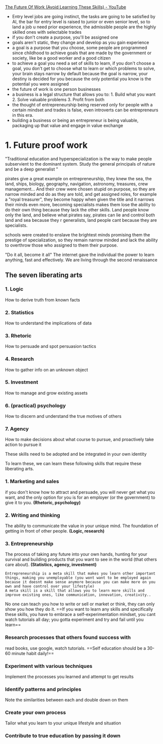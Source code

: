 [The Future Of Work (Avoid Learning These Skills) - YouTube](https://www.youtube.com/watch?v=RS9qrdJLdmU&t=712s)
  
- Entry level jobs are going instinct, the tasks are going to be satisfied by AI, the bar for entry level is raised to junior or even senior level, so to land a job u need prior experience, the admissible people are the highly skilled ones with selectable trades  
- if you don't create a purpose, you'll be assigned one
- goals aren't static, they change and develop as you gain experience  
- a goal is a purpose that you choose, some people are programmed since childhood to achieve goals that are made by the government or society, like be a good worker and a good citizen  
- to achieve a goal you need a set of skills to learn, if you don't choose a goal, you don't get to choose what to learn or which problems to solve, your brain stays narrow by default because the goal is narrow, your destiny is decided for you because the only potential you know is the potential you were assigned  
- the future of work is one person businesses  
- a business is a legal structure that allows you to: 1. Build what you want 2. Solve valuable problems 3. Profit from both  
- the thought of entrepreneurship being reserved only for people with a certain mindset and trades is false, even introverts can be entrepreneurs in this era.  
- building a business or being an entrepreneur is being valuable, packaging up that value and engage in value exchange  
# 1. Future proof work  
"Traditional education and hyperspecialization is the way to make people subservient to the dominant system. Study the general principals of nature and be a deep generalist "  

pirates give a great example on entrepreneurship, they knew the sea, the land, ships, biology, geography, navigation, astronomy, treasures, crew management... And their crew were chosen stupid on purpose, so they are narrow minded and do as they are told, and get assigned roles, for example a "royal treasurer", they become happy when given the title and it narrows their minds even more, becoming specialists makes them lose the ability to do their own thing because they lack the other skills.
Land people know only the land, and believe what pirates say, pirates can lie and control both land and sea because they r generalists, land people cant because they are specialists.  

schools were created to enslave the brightest minds promising them the prestige of specialization, so they remain narrow minded and lack the ability to overthrow those who assigned to them their purpose.

"Do it all, become it all"
The internet gave the individual the power to learn anything, fast and effectively. We are living through the second renaissance
## The seven liberating arts
### 1. Logic
How to derive truth from known facts
### 2. Statistics
How to understand the implications of data
### 3. Rhetoric
How to persuade and spot persuasion tactics 
### 4. Research
How to gather info on an unknown object
### 5. Investment
How to manage and grow existing assets
### 6. (practical) psychology
How to discern and understand the true motives of others
### 7.  Agency
How to make decisions about what course to pursue, and proactively take action to pursue it

These skills need to be adopted and be integrated in your own identity

To learn these, we can learn these following skills that require these liberating arts.
### 1. Marketing and sales
if you don't know how to attract and persuade, you will never get what you want, and the only option for you is for an employer (or the government) to give it to you.
**(Rhetoric, psychology)**
### 2. Writing and thinking
The ability to communicate the value in your unique mind. The foundation of getting in front of other people.
**(Logic, research)**
### 3. Entrepreneurship
The process of taking any future into your own hands, hunting for your survival and building products that you want to see in the world (that others care about).
**(Statistics, agency, investment)**

	Entrepreneurship is a meta skill that makes you learn other important things, making you unemployable (you wont want to be employed again because it doesnt make sense anymore because you can make more on you own and have control over your lifestyle)
	A meta skill is a skill that allows you to learn more skills and improve existing ones, like communication, innovation, creativity..

No one can teach you how to write or sell or market or think, they can only show you how they do it. ==If you want to learn any skills and specifically these skills, you have to embrace a self-experimentation mindset, you cant watch tutorials all day; you gotta experiment and try and fail until you learn== 

### Research processes that others found success with
read books, use google, watch tutorials. ==Self education should be a 30-60 minute habit daily!==
### Experiment with various techniques 
Implement the processes you learned and attempt to get results
### Identify patterns and principles
Note the similarities between each and double down on them
### Create your own process 
Tailor what you learn to your unique lifestyle and situation
### Contribute to true education by passing it down